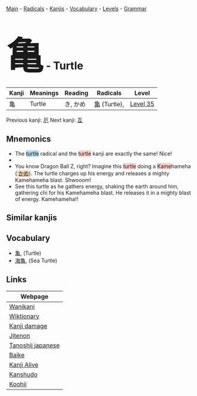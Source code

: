 <style> bigfont {font-size: 100px}</style>
[Main](../README.md) -
[Radicals](../radicals.md) -
[Kanjis](../kanjis.md) -
[Vocabulary](../vocabulary.md) -
[Levels](../levels.md) -
[Grammar](../grammar.md)
# <bigfont> 亀</bigfont> - Turtle 

| Kanji | Meanings | Reading | Radicals | Level |
| --- | --- | --- | --- | --- |
| 亀 | Turtle | き, かめ | [亀](../radicals/亀.md) (Turtle),  | [Level 35](../levels/wk_level35.md) |

Previous kanji: [厄](厄.md) Next kanji: [互](互.md) 

## Mnemonics
 * The <span style="background-color:#ADD8E6"> turtle</span> radical and the <span style="background-color:#ffcccb"> turtle</span> kanji are exactly the same! Nice!
* 
* You know Dragon Ball Z, right? Imagine this <span style="background-color:#ffcccb"> turtle</span> doing a <span style="background-color:#ffcccb"> Kame</span>hameha (<span style="background-color:#fed8b1"> [かめ](https://jisho.org/search/かめ)</span>). The turtle charges up his energy and releases a mighty Kamehameha blast. Shwooom!
* See this turtle as he gathers energy, shaking the earth around him, gathering chi for his Kamehameha blast. He releases it in a mighty blast of energy. Kamehameha!!


## Similar kanjis
 


## Vocabulary
 * [亀](../vocabulary/亀.md), (Turtle)
* [海亀](../vocabulary/亀.md), (Sea Turtle)



## Links 

| Webpage |
| --- |
| [Wanikani          ](https://www.wanikani.com/kanji/亀) |
| [Wiktionary        ](https://en.wiktionary.org/wiki/亀) |
| [Kanji damage      ](http://www.kanjidamage.com/kanji/search?utf8=✓&q=亀) |
| [Jitenon           ](https://jitenon.com/kanji/亀) |
| [Tanoshii japanese ](https://www.tanoshiijapanese.com/dictionary/kanji.cfm?k=亀) |
| [Baike             ](https://baike.baidu.com/item/亀) |
| [Kanji Alive       ](https://app.kanjialive.com/亀) |
| [Kanshudo          ](https://www.kanshudo.com/searchmn?q=亀) |
| [Koohii            ](https://kanji.koohii.com/study/kanji/亀) |
